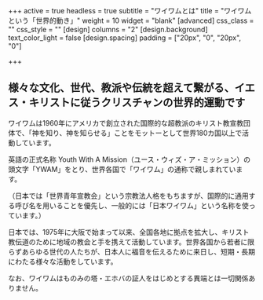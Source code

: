 +++
active = true
headless = true
subtitle = "ワイワムとは"
title = "ワイワムという「世界的動き」"
weight = 10
widget = "blank"
[advanced]
css_class = ""
css_style = ""
[design]
columns = "2"
[design.background]
text_color_light = false
[design.spacing]
padding = ["20px", "0", "20px", "0"]

+++
## 様々な文化、世代、教派や伝統を超えて繋がる、イエス・キリストに従うクリスチャンの世界的運動です

ワイワムは1960年にアメリカで創立された国際的な超教派のキリスト教宣教団体で、「神を知り、神を知らせる」ことをモットーとして世界180カ国以上で活動しています。

英語の正式名称 Youth With A Mission（ユース・ウィズ・ア・ミッション）の頭文字「YWAM」をとり、世界各国で「ワイワム」の通称で親しまれています。

（日本では「世界青年宣教会」という宗教法人格をもちますが、国際的に通用する呼び名を用いることを優先し、一般的には「日本ワイワム」という名称を使っています。）

日本では、1975年に大阪で始まって以来、全国各地に拠点を拡大し、キリスト教伝道のために地域の教会と手を携えて活動しています。世界各国から若者に限らずあらゆる世代の人たちが、日本人に福音を伝えるために来日し、短期・長期にわたる様々な活動をしています。

なお、ワイワムはものみの塔・エホバの証人をはじめとする異端とは一切関係ありません。

